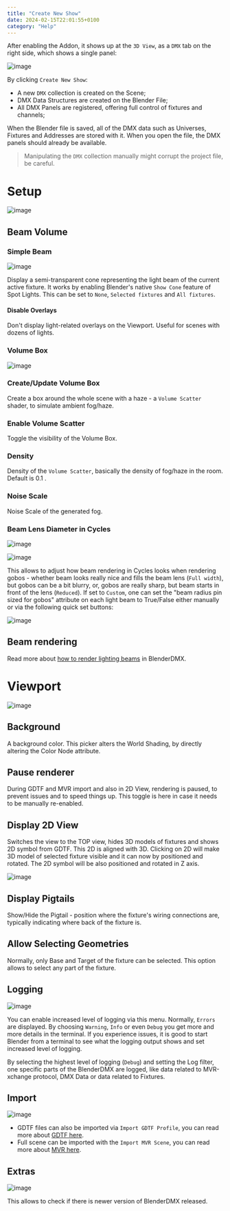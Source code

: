 ```yaml
---
title: "Create New Show"
date: 2024-02-15T22:01:55+0100
category: "Help"
---
```


After enabling the Addon, it shows up at the `3D View`, as a `DMX` tab on the
right side, which shows a single panel:

![image](../media/create_new_show.png)

By clicking `Create New Show`:

- A new `DMX` collection is created on the Scene;
- DMX Data Structures are created on the Blender File;
- All DMX Panels are registered, offering full control of fixtures and
  channels;

When the Blender file is saved, all of the DMX data such as Universes, Fixtures
and Addresses are stored with it. When you open the file, the DMX panels should
already be available.

> Manipulating the `DMX` collection manually might corrupt the
> project file, be careful.

# Setup

![image](../media/setup.png)

## Beam Volume

### Simple Beam

![image](../media/setup_beam_volume.png)

Display a semi-transparent cone representing the light beam of the current
active fixture.  It works by enabling Blender's native `Show Cone` feature of
Spot Lights. This can be set to `None`, `Selected fixtures` and `All fixtures`.

#### Disable Overlays

Don't display light-related overlays on the Viewport. Useful for scenes with
dozens of lights.

### Volume Box


![image](../media/setup_volume_box.png)

### Create/Update Volume Box

Create a box around the whole scene with a haze - a `Volume Scatter` shader, to simulate
ambient fog/haze.

### Enable Volume Scatter

Toggle the visibility of the Volume Box.

### Density

Density of the `Volume Scatter`, basically the density of fog/haze in the room. Default is 0.1 .

### Noise Scale

Noise Scale of the generated fog.

### Beam Lens Diameter in Cycles

![image](../media/setup_beam_diameter.png)

![image](../media/beams.png)

This allows to adjust how beam rendering in Cycles looks when rendering gobos -
whether beam looks really nice and fills the beam lens (`Full width`), but
gobos can be a bit blurry, or, gobos are really sharp, but beam starts in front
of the lens (`Reduced`). If set to `Custom`, one can set the "beam radius pin
sized for gobos" attribute on each light beam to True/False either manually or
via the following quick set buttons:

![image](../media/setup_beam_diameter_custom.png)


## Beam rendering

Read more about [how to render lighting beams](../rendering) in BlenderDMX.

# Viewport

![image](../media/setup_viewport.png)

## Background

A background color. This picker alters the World Shading, by directly altering
the Color Node attribute.
## Pause renderer

During GDTF and MVR import and also in 2D View, rendering is paused, to prevent
issues and to speed things up. This toggle is here in case it needs to be
manually re-enabled.

## Display 2D View

Switches the view to the TOP view, hides 3D models of fixtures and shows 2D
symbol from GDTF. This 2D is aligned with 3D. Clicking on 2D will make 3D model
of selected fixture visible and it can now by positioned and rotated. The 2D
symbol will be also positioned and rotated in Z axis.

![image](https://github.com/open-stage/blender-dmx/assets/3680926/a6a0b2e9-4e56-438d-8d9a-072c320f7c71)

## Display Pigtails

Show/Hide the Pigtail - position where the fixture's wiring connections are, typically indicating where back of the fixture is.

## Allow Selecting Geometries

Normally, only Base and Target of the fixture can be selected. This option allows to select any part of the fixture.

## Logging

![image](../media/setup_logging_level.png)

You can enable increased level of logging via this menu. Normally, `Errors` are
displayed. By choosing `Warning`, `Info` or even `Debug` you get more and more
details in the terminal. If you experience issues, it is good to start Blender
from a terminal to see what the logging output shows and set increased level of
logging.

By selecting the highest level of logging (`Debug`) and setting the Log filter,
one specific parts of the BlenderDMX are logged, like data related to
MVR-xchange protocol, DMX Data or data related to Fixtures.

## Import

![image](../media/setup_import.png)

- GDTF files can also be imported via `Import GDTF Profile`, you can read more about [GDTF here](../gdtffixture/).
- Full scene can be imported with the `Import MVR Scene`, you can read more about [MVR here](../gdtffixture/#mvr).


## Extras

![image](../media/setup_extras.png)

This allows to check if there is newer version of BlenderDMX released.

